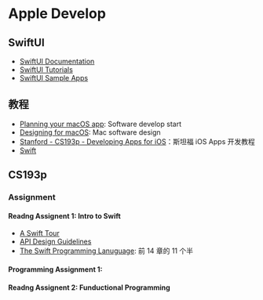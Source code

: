 # Apple Develop
## SwiftUI
- [SwiftUI Documentation](https://developer.apple.com/documentation/swiftui/)
- [SwiftUI Tutorials](https://developer.apple.com/tutorials/swiftui)
- [SwiftUI Sample Apps](https://developer.apple.com/tutorials/sample-apps)
## 教程
- [Planning your macOS app](https://developer.apple.com/macos/planning/): Software develop start
- [Designing for macOS](https://developer.apple.com/design/human-interface-guidelines/designing-for-macos): Mac software design
- [Stanford - CS193p - Developing Apps for iOS](https://cs193p.sites.stanford.edu/2023)：斯坦福 iOS Apps 开发教程
- [Swift](https://www.swift.org)
## CS193p
### Assignment
#### Readng Assignent 1: Intro to Swift
- [A Swift Tour](https://docs.swift.org/swift-book/documentation/the-swift-programming-language/guidedtour/)
- [API Design Guidelines](https://www.swift.org/documentation/api-design-guidelines/)
- [The Swift Programming Lanuguage](https://docs.swift.org/swift-book/documentation/the-swift-programming-language/thebasics/): 前 14 章的 11 个半
#### Programming Assignment 1: 
#### Readng Assignent 2: Funductional Programming
